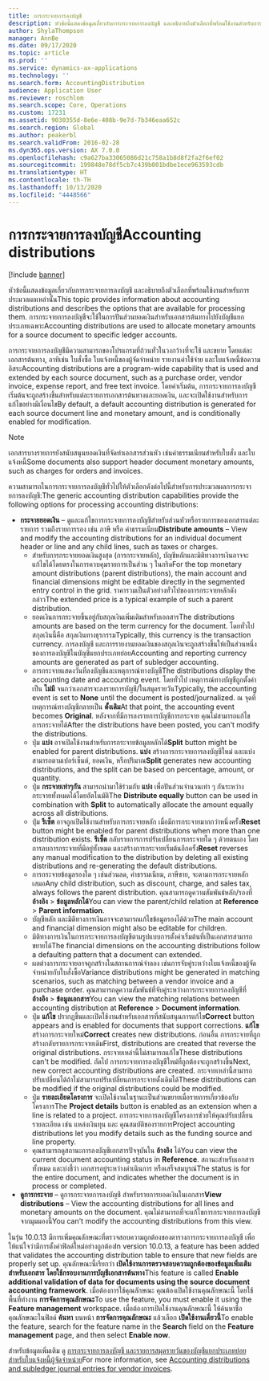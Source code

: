```yaml
---
title: การกระจายการลงบัญชี
description: หัวข้อนี้แสดงข้อมูลเกี่ยวกับการกระจายการลงบัญชี และอธิบายถึงตัวเลือกที่พร้อมใช้งานสำหรับการประมวลผลเหล่านั้น
author: ShylaThompson
manager: AnnBe
ms.date: 09/17/2020
ms.topic: article
ms.prod: ''
ms.service: dynamics-ax-applications
ms.technology: ''
ms.search.form: AccountingDistribution
audience: Application User
ms.reviewer: roschlom
ms.search.scope: Core, Operations
ms.custom: 17231
ms.assetid: 9030355d-8e6e-408b-9e7d-7b346eaa652c
ms.search.region: Global
ms.author: peakerbl
ms.search.validFrom: 2016-02-28
ms.dyn365.ops.version: AX 7.0.0
ms.openlocfilehash: c9a627ba33065086d21c758a1b8d8f2fa2f6ef02
ms.sourcegitcommit: 199848e78df5cb7c439b001bdbe1ece963593cdb
ms.translationtype: HT
ms.contentlocale: th-TH
ms.lasthandoff: 10/13/2020
ms.locfileid: "4448566"
---
```

# <a name="accounting-distributions"></a><span data-ttu-id="7339a-103">การกระจายการลงบัญชี</span><span class="sxs-lookup"><span data-stu-id="7339a-103">Accounting distributions</span></span>

[!include [banner](../includes/banner.md)]

<span data-ttu-id="7339a-104">หัวข้อนี้แสดงข้อมูลเกี่ยวกับการกระจายการลงบัญชี และอธิบายถึงตัวเลือกที่พร้อมใช้งานสำหรับการประมวลผลเหล่านั้น</span><span class="sxs-lookup"><span data-stu-id="7339a-104">This topic provides information about accounting distributions and describes the options that are available for processing them.</span></span> <span data-ttu-id="7339a-105">การกระจายการลงบัญชีจะใช้ในการปันส่วนยอดเงินสำหรับเอกสารต้นทางไปยังบัญชีแยกประเภทเฉพาะ</span><span class="sxs-lookup"><span data-stu-id="7339a-105">Accounting distributions are used to allocate monetary amounts for a source document to specific ledger accounts.</span></span> 

<span data-ttu-id="7339a-106">การกระจายการลงบัญชีมีความสามารถของโปรแกรมที่ถ้วนทั่วในวงกว้างที่จะใช้ และขยาย โดยแต่ละเอกสารต้นทาง, อาทิเช่น ใบสั่งซื้อ ใบแจ้งหนี้ของผู้จัดจำหน่าย รายงานค่าใช้จ่าย และใบแจ้งหนี้ข้อความอิสระ</span><span class="sxs-lookup"><span data-stu-id="7339a-106">Accounting distributions are a program-wide capability that is used and extended by each source document, such as a purchase order, vendor invoice, expense report, and free text invoice.</span></span> <span data-ttu-id="7339a-107">โดยค่าเริ่มต้น, การกระจายการลงบัญชีเริ่มต้นจะถูกสร้างขึ้นสำหรับแต่ละรายการเอกสารต้นทางและยอดเงิน, และจะเปิดใช้งานสำหรับการแก้ไขอย่างมีเงื่อนไข</span><span class="sxs-lookup"><span data-stu-id="7339a-107">By default, a default accounting distribution is generated for each source document line and monetary amount, and is conditionally enabled for modification.</span></span> 

> [!NOTE] 
> <span data-ttu-id="7339a-108">เอกสารบางรายการยังสนับสนุนยอดเงินที่จัดทำเอกสารส่วนหัว เช่นค่าธรรมเนียมสำหรับใบสั่ง และใบแจ้งหนี้</span><span class="sxs-lookup"><span data-stu-id="7339a-108">Some documents also support header document monetary amounts, such as charges for orders and invoices.</span></span> 

<span data-ttu-id="7339a-109">ความสามารถในการกระจายการลงบัญชีทั่วไปให้ตัวเลือกดังต่อไปนี้สำหรับการประมวลผลการกระจายการลงบัญชี:</span><span class="sxs-lookup"><span data-stu-id="7339a-109">The generic accounting distribution capabilities provide the following options for processing accounting distributions:</span></span>

-   <span data-ttu-id="7339a-110">**กระจายยอดเงิน** – ดูและแก้ไขการกระจายการลงบัญชีสำหรับส่วนหัวหรือรายการของเอกสารแต่ละรายการ รวมถึงรายการรอง เช่น ภาษี หรือ ค่าธรรมเนียม</span><span class="sxs-lookup"><span data-stu-id="7339a-110">**Distribute amounts** – View and modify the accounting distributions for an individual document header or line and any child lines, such as taxes or charges.</span></span>
    -   <span data-ttu-id="7339a-111">สำหรับการกระจายยอดเงินสูงสุด (การกระจายหลัก), บัญชีหลักและมิติทางการเงินอาจจะแก้ไขได้โดยตรงในการควบคุมรายการเป็นส่วน ๆ ในกริด</span><span class="sxs-lookup"><span data-stu-id="7339a-111">For the top monetary amount distributions (parent distributions), the main account and financial dimensions might be editable directly in the segmented entry control in the grid.</span></span> <span data-ttu-id="7339a-112">ราคารวมเป็นตัวอย่างทั่วไปของการกระจายหลักดังกล่าว</span><span class="sxs-lookup"><span data-stu-id="7339a-112">The extended price is a typical example of such a parent distribution.</span></span>
    -   <span data-ttu-id="7339a-113">ยอดเงินการกระจายขึ้นอยู่กับสกุลเงินเพิ่มเติมสำหรับเอกสาร</span><span class="sxs-lookup"><span data-stu-id="7339a-113">The distributions amounts are based on the term currency for the document.</span></span> <span data-ttu-id="7339a-114">โดยทั่วไป สกุลเงินนี้คือ สกุลเงินทางธุรกรรม</span><span class="sxs-lookup"><span data-stu-id="7339a-114">Typically, this currency is the transaction currency.</span></span> <span data-ttu-id="7339a-115">การลงบัญชี และการรายงานยอดเงินของสกุลเงินจะถูกสร้างขึ้นให้เป็นส่วนหนึ่งของการลงบัญชีในบัญชีแยกประเภทย่อย</span><span class="sxs-lookup"><span data-stu-id="7339a-115">Accounting and reporting currency amounts are generated as part of subledger accounting.</span></span>
    -   <span data-ttu-id="7339a-116">การกระจายแสดงวันที่ลงบัญชีและเหตุการณ์ทางบัญชี</span><span class="sxs-lookup"><span data-stu-id="7339a-116">The distributions display the accounting date and accounting event.</span></span> <span data-ttu-id="7339a-117">โดยทั่วไป เหตุการณ์ทางบัญชีถูกตั้งค่าเป็น **ไม่มี** จนกว่าเอกสารจะลงรายการบัญชี/ในสมุดรายวัน</span><span class="sxs-lookup"><span data-stu-id="7339a-117">Typically, the accounting event is set to **None** until the document is posted/journalized.</span></span> <span data-ttu-id="7339a-118">ณ จุดที่ เหตุการณ์ทางบัญชีกลายเป็น **ดั้งเดิม**</span><span class="sxs-lookup"><span data-stu-id="7339a-118">At that point, the accounting event becomes **Original**.</span></span> <span data-ttu-id="7339a-119">หลังจากที่มีการลงรายการบัญชีการกระจาย คุณไม่สามารถแก้ไขการกระจายได้</span><span class="sxs-lookup"><span data-stu-id="7339a-119">After the distributions have been posted, you can't modify the distributions.</span></span>
    -   <span data-ttu-id="7339a-120">ปุ่ม **แบ่ง** อาจเปิดใช้งานสำหรับการกระจายข้อมูลหลักได้</span><span class="sxs-lookup"><span data-stu-id="7339a-120">**Split** button might be enabled for parent distributions.</span></span> <span data-ttu-id="7339a-121">**แบ่ง** สร้างการกระจายการลงบัญชีใหม่ และแบ่งสามารถตามเปอร์เซ็นต์, ยอดเงิน, หรือปริมาณ</span><span class="sxs-lookup"><span data-stu-id="7339a-121">**Split** generates new accounting distributions, and the split can be based on percentage, amount, or quantity.</span></span>
    -   <span data-ttu-id="7339a-122">ปุ่ม **กระจายเท่าๆกัน** สามารถนำมาใช้ร่วมกับ **แบ่ง** เพื่อปันส่วนจำนวนเท่า ๆ กันระหว่างกระจายทั้งหมดได้โดยอัตโนมัติ</span><span class="sxs-lookup"><span data-stu-id="7339a-122">The **Distribute equally** button can be used in combination with **Split** to automatically allocate the amount equally across all distributions.</span></span>
    -   <span data-ttu-id="7339a-123">ปุ่ม **รีเซ็ต** อาจถูกเปิดใช้งานสำหรับการกระจายหลัก เมื่อมีการกระจายมากกว่าหนึ่งครั้ง</span><span class="sxs-lookup"><span data-stu-id="7339a-123">**Reset** button might be enabled for parent distributions when more than one distribution exists.</span></span> <span data-ttu-id="7339a-124">**รีเซ็ต** กลับรายการการปรับเปลี่ยนการกระจายใด ๆ ด้วยตนเอง โดยการลบการกระจายที่มีอยู่ทั้งหมด และสร้างการกระจายเริ่มต้นอีกครั้ง</span><span class="sxs-lookup"><span data-stu-id="7339a-124">**Reset** reverses any manual modification to the distribution by deleting all existing distributions and re-generating the default distributions.</span></span>
    -   <span data-ttu-id="7339a-125">การกระจายข้อมูลรองใด ๆ เช่นส่วนลด, ค่าธรรมเนียม, ภาษีขาย, จะตามการกระจายหลักเสมอ</span><span class="sxs-lookup"><span data-stu-id="7339a-125">Any child distribution, such as discount, charge, and sales tax, always follows the parent distribution.</span></span> <span data-ttu-id="7339a-126">คุณสามารถดูความสัมพันธ์หลัก/รองที่ **อ้างอิง** &gt; **ข้อมูลหลักได้**</span><span class="sxs-lookup"><span data-stu-id="7339a-126">You can view the parent/child relation at **Reference** &gt; **Parent information**.</span></span>
    -   <span data-ttu-id="7339a-127">บัญชีหลัก และมิติทางการเงินอาจจะสามารถแก้ไขข้อมูลรองได้ด้วย</span><span class="sxs-lookup"><span data-stu-id="7339a-127">The main account and financial dimension might also be editable for children.</span></span>
    -   <span data-ttu-id="7339a-128">มิติทางการเงินในการกระจายการลงบัญชีตามรูปแบบการตั้งค่าเริ่มต้นที่เป็นเอกสารสามารถขยายได้</span><span class="sxs-lookup"><span data-stu-id="7339a-128">The financial dimensions on the accounting distributions follow a defaulting pattern that a document can extended.</span></span>
    -   <span data-ttu-id="7339a-129">ผลต่างการกระจายอาจถูกสร้างในสถานการณ์จำลอง เช่นการจับคู่ระหว่างใบแจ้งหนี้ของผู้จัดจำหน่ายกับใบสั่งซื้อ</span><span class="sxs-lookup"><span data-stu-id="7339a-129">Variance distributions might be generated in matching scenarios, such as matching between a vendor invoice and a purchase order.</span></span> <span data-ttu-id="7339a-130">คุณสามารถดูความสัมพันธ์ที่จับคู่ระหว่างการกระจายการลงบัญชีที่ **อ้างอิง** &gt; **ข้อมูลเอกสาร**</span><span class="sxs-lookup"><span data-stu-id="7339a-130">You can view the matching relations between accounting distribution at **Reference** &gt; **Document information**.</span></span>
    -   <span data-ttu-id="7339a-131">ปุ่ม **แก้ไข** ปรากฏขึ้นและเปิดใช้งานสำหรับเอกสารที่สนับสนุนการแก้ไข</span><span class="sxs-lookup"><span data-stu-id="7339a-131">**Correct** button appears and is enabled for documents that support corrections.</span></span> <span data-ttu-id="7339a-132">**แก้ไข** สร้างการกระจายใหม่</span><span class="sxs-lookup"><span data-stu-id="7339a-132">**Correct** creates new distributions.</span></span> <span data-ttu-id="7339a-133">ก่อนอื่น การกระจายที่ถูกสร้างกลับรายการกระจายเดิม</span><span class="sxs-lookup"><span data-stu-id="7339a-133">First, distributions are created that reverse the original distributions.</span></span> <span data-ttu-id="7339a-134">กระจายเหล่านี้ไม่สามารถแก้ไข</span><span class="sxs-lookup"><span data-stu-id="7339a-134">These distributions can't be modified.</span></span> <span data-ttu-id="7339a-135">ถัดไป การกระจายการลงบัญชีใหม่ที่ถูกต้องจะถูกสร้างขึ้น</span><span class="sxs-lookup"><span data-stu-id="7339a-135">Next, new correct accounting distributions are created.</span></span> <span data-ttu-id="7339a-136">กระจายเหล่านี้สามารถปรับเปลี่ยนได้ถ้าไม่สามารถปรับเปลี่ยนการกระจายดั้งเดิมได้</span><span class="sxs-lookup"><span data-stu-id="7339a-136">These distributions can be modified if the original distributions could be modified.</span></span>
    -   <span data-ttu-id="7339a-137">ปุ่ม **รายละเอียดโครงการ** จะเปิดใช้งานในฐานะเป็นส่วนขยายเมื่อรายการเกี่ยวข้องกับโครงการ</span><span class="sxs-lookup"><span data-stu-id="7339a-137">The **Project details** button is enabled as an extension when a line is related to a project.</span></span> <span data-ttu-id="7339a-138">การกระจายการลงบัญชีโครงการช่วยให้คุณปรับเปลี่ยนรายละเอียด เช่น แหล่งเงินทุน และ คุณสมบัติของรายการ</span><span class="sxs-lookup"><span data-stu-id="7339a-138">Project accounting distributions let you modify details such as the funding source and line property.</span></span>
    -   <span data-ttu-id="7339a-139">คุณสามารถดูสถานะการลงบัญชีเอกสารปัจจุบันใน **อ้างอิง** ได้</span><span class="sxs-lookup"><span data-stu-id="7339a-139">You can view the current document accounting status in **Reference**.</span></span> <span data-ttu-id="7339a-140">สถานะสำหรับเอกสารทั้งหมด และบ่งชี้ว่า เอกสารอยู่ระหว่างดำเนินการ หรือเสร็จสมบูรณ์</span><span class="sxs-lookup"><span data-stu-id="7339a-140">The status is for the entire document, and indicates whether the document is in process or completed.</span></span>
-   <span data-ttu-id="7339a-141">**ดูการกระจาย** – ดูการกระจายการลงบัญชี สำหรับรายการยอดเงินในเอกสาร</span><span class="sxs-lookup"><span data-stu-id="7339a-141">**View distributions** – View the accounting distributions for all lines and monetary amounts on the document.</span></span> <span data-ttu-id="7339a-142">คุณไม่สามารถที่จะแก้ไขการกระจายการลงบัญชีจากมุมมองนี้</span><span class="sxs-lookup"><span data-stu-id="7339a-142">You can't modify the accounting distributions from this view.</span></span>

<span data-ttu-id="7339a-143">ในรุ่น 10.0.13 มีการเพิ่มคุณลักษณะที่ตรวจสอบความถูกต้องของตารางการกระจายการลงบัญชี เพื่อให้แน่ใจว่ามีการตั้งค่าฟิลด์ใหม่อย่างถูกต้อง</span><span class="sxs-lookup"><span data-stu-id="7339a-143">In version 10.0.13, a feature has been added that validates the accounting distribution table to ensure that new fields are properly set up.</span></span> <span data-ttu-id="7339a-144">คุณลักษณะนี้เรียกว่า **เปิดใช้งานการตรวจสอบความถูกต้องของข้อมูลเพิ่มเติมสำหรับเอกสาร โดยใช้กรอบงานการบัญชีเอกสารต้นทาง**</span><span class="sxs-lookup"><span data-stu-id="7339a-144">This feature is called **Enable additional validation of data for documents using the source document accounting framework**.</span></span> <span data-ttu-id="7339a-145">เมื่อต้องการใช้คุณลักษณะ คุณต้องเปิดใช้งานคุณลักษณะนี้ โดยใช้พื้นที่ทำงาน **การจัดการคุณลักษณะ**</span><span class="sxs-lookup"><span data-stu-id="7339a-145">To use the feature, you must enable it using the **Feature management** workspace.</span></span> <span data-ttu-id="7339a-146">เมื่อต้องการเปิดใช้งานคุณลักษณะนี้ ให้ค้นหาชื่อคุณลักษณะในฟิลด์ **ค้นหา** บนหน้า **การจัดการคุณลักษณะ** แล้วเลือก **เปิดใช้งานเดี๋ยวนี้**</span><span class="sxs-lookup"><span data-stu-id="7339a-146">To enable the feature, search for the feature name in the **Search** field on the **Feature management** page, and then select **Enable now**.</span></span>

<span data-ttu-id="7339a-147">สำหรับข้อมูลเพิ่มเติม ดู [การกระจายการลงบัญชี และรายการสมุดรายวันของบัญชีแยกประเภทย่อยสำหรับใบแจ้งหนี้ผู้จัดจำหน่าย](accounting-distributions-subledger-journal-entries-vendor-invoices.md)</span><span class="sxs-lookup"><span data-stu-id="7339a-147">For more information, see [Accounting distributions and subledger journal entries for vendor invoices](accounting-distributions-subledger-journal-entries-vendor-invoices.md).</span></span>
